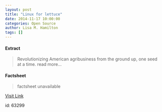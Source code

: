 ```yaml
---
layout: post
title: "Linux for lettuce"
date: 2014-11-17 10:00:00
categories: Open Source
author: Lisa M. Hamilton
tags: []
---
```



#### Extract
>Revolutionizing American agribusiness from the ground up, one seed at a time. read more...

#### Factsheet
>factsheet unavailable

[Visit Link](http://opensource.com/life/14/11/linux-lettuce-open-food-seeds)

id:   63299
